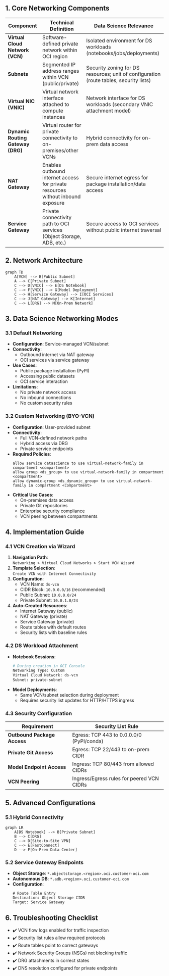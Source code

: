 ## 1. Core Networking Components
| **Component**                     | **Technical Definition**                                                        | **Data Science Relevance**                                                             |
| --------------------------------- | ------------------------------------------------------------------------------- | -------------------------------------------------------------------------------------- |
| **Virtual Cloud Network (VCN)**   | Software-defined private network within OCI region                              | Isolated environment for DS workloads (notebooks/jobs/deployments)                     |
| **Subnets**                       | Segmented IP address ranges within VCN (public/private)                         | Security zoning for DS resources; unit of configuration (route tables, security lists) |
| **Virtual NIC (VNIC)**            | Virtual network interface attached to compute instances                         | Network interface for DS workloads (secondary VNIC attachment model)                   |
| **Dynamic Routing Gateway (DRG)** | Virtual router for private connectivity to on-premises/other VCNs               | Hybrid connectivity for on-prem data access                                            |
| **NAT Gateway**                   | Enables outbound internet access for private resources without inbound exposure | Secure internet egress for package installation/data access                            |
| **Service Gateway**               | Private connectivity path to OCI services (Object Storage, ADB, etc.)           | Secure access to OCI services without public internet traversal                        |

## 2. Network Architecture
```mermaid
graph TD
    A[VCN] --> B[Public Subnet]
    A --> C[Private Subnet]
    C --> D[VNIC] --> E[DS Notebook]
    C --> F[VNIC] --> G[Model Deployment]
    C --> H[Service Gateway] --> I[OCI Services]
    C --> J[NAT Gateway] --> K[Internet]
    C --> L[DRG] --> M[On-Prem Network]
```

## 3. Data Science Networking Modes

### 3.1 Default Networking
- **Configuration**: Service-managed VCN/subnet
- **Connectivity**:
  - Outbound internet via NAT gateway
  - OCI services via service gateway
- **Use Cases**:
  - Public package installation (PyPI)
  - Accessing public datasets
  - OCI service interaction
- **Limitations**: 
  - No private network access
  - No inbound connections
  - No custom security rules

### 3.2 Custom Networking (BYO-VCN)
- **Configuration**: User-provided subnet
- **Connectivity**:
  - Full VCN-defined network paths
  - Hybrid access via DRG
  - Private service endpoints
- **Required Policies**:
  ```plaintext
  allow service datascience to use virtual-network-family in compartment <compartment>
  allow group <ds_group> to use virtual-network-family in compartment <compartment>
  allow dynamic-group <ds_dynamic_group> to use virtual-network-family in compartment <compartment>
  ```
- **Critical Use Cases**:
  - On-premises data access
  - Private Git repositories
  - Enterprise security compliance
  - VCN peering between compartments

## 4. Implementation Guide

### 4.1 VCN Creation via Wizard
1. **Navigation Path**:  
   `Networking > Virtual Cloud Networks > Start VCN Wizard`
2. **Template Selection**:  
   `Create VCN with Internet Connectivity`
3. **Configuration**:
   - VCN Name: `ds-vcn`
   - CIDR Block: `10.0.0.0/16` (recommended)
   - Public Subnet: `10.0.0.0/24`
   - Private Subnet: `10.0.1.0/24`
4. **Auto-Created Resources**:
   - Internet Gateway (public)
   - NAT Gateway (private)
   - Service Gateway (private)
   - Route tables with default routes
   - Security lists with baseline rules

### 4.2 DS Workload Attachment
- **Notebook Sessions**:
  ```python
  # During creation in OCI Console
  Networking Type: Custom
  Virtual Cloud Network: ds-vcn
  Subnet: private-subnet
  ```
- **Model Deployments**:
  - Same VCN/subnet selection during deployment
  - Requires security list updates for HTTP/HTTPS ingress

### 4.3 Security Configuration
| **Requirement**              | **Security List Rule**                                                                 |
|------------------------------|----------------------------------------------------------------------------------------|
| **Outbound Package Access**  | Egress: TCP 443 to 0.0.0.0/0 (PyPI/conda)                                              |
| **Private Git Access**       | Egress: TCP 22/443 to on-prem CIDR                                                     |
| **Model Endpoint Access**    | Ingress: TCP 80/443 from allowed CIDRs                                                 |
| **VCN Peering**              | Ingress/Egress rules for peered VCN CIDRs                                              |

## 5. Advanced Configurations

### 5.1 Hybrid Connectivity
```mermaid
graph LR
    A[DS Notebook] --> B[Private Subnet]
    B --> C[DRG]
    C --> D[Site-to-Site VPN]
    C --> E[FastConnect]
    D --> F[On-Prem Data Center]
```

### 5.2 Service Gateway Endpoints
- **Object Storage**: `*.objectstorage.<region>.oci.customer-oci.com`
- **Autonomous DB**: `*.adb.<region>.oci.customer-oci.com`
- **Configuration**:
  ```plaintext
  # Route Table Entry
  Destination: Object Storage CIDR
  Target: Service Gateway
  ```

## 6. Troubleshooting Checklist
- ✔️ VCN flow logs enabled for traffic inspection
- ✔️ Security list rules allow required protocols
- ✔️ Route tables point to correct gateways
- ✔️ Network Security Groups (NSGs) not blocking traffic
- ✔️ DRG attachments in correct states
- ✔️ DNS resolution configured for private endpoints